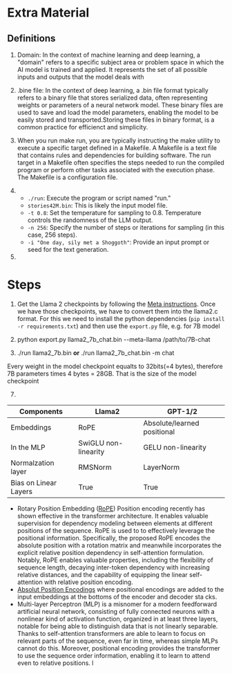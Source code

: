 # Extra Material
## Definitions
1. Domain: In the context of machine learning and deep learning, a "domain" refers to a specific subject area or problem space in which the AI model is trained and applied. It represents the set of all possible inputs and outputs that the model deals with
2. .bine file: 
In the context of deep learning, a .bin file format typically refers to a binary file that stores serialized data, often representing weights or parameters of a neural network model. These binary files are used to save and load the model parameters, enabling the model to be easily stored and transported.Storing these files in binary format, is a common practice for efficienct and simplicity. 
3. When you run make run, you are typically instructing the make utility to execute a specific target defined in a Makefile. A Makefile is a text file that contains rules and dependencies for building software. The run target in a Makefile often specifies the steps needed to run the compiled program or perform other tasks associated with the execution phase. The Makefile is a configuration file. 



4. 
    - `./run`: Execute the program or script named "run."
    - `stories42M.bin`: This is likely the input model file.
    - `-t 0.8`: Set the temperature for sampling to 0.8. Temperature controls the randomness of the LLM output.
    - `-n 256`: Specify the number of steps or iterations for sampling (in this case, 256 steps).
    - `-i "One day, sily met a Shoggoth"`: Provide an input prompt or seed for the text generation.

5. 

# Steps
1. Get the Llama 2 checkpoints by following the [Meta instructions](https://github.com/facebookresearch/llama). Once we have those checkpoints, we have to convert them into the llama2.c format.
For this we need to install the python dependencies (`pip install -r requirements.txt`) and then use the `export.py` file, e.g. for 7B model

6. python export.py llama2_7b_chat.bin --meta-llama /path/to/7B-chat
7. ./run llama2_7b.bin <strong>or</strong> ./run llama2_7b_chat.bin -m chat

Every weight in the model checkpoint equalts to 32bits(=4 bytes), therefore 7B parameters times 4 bytes = 28GB. That is the size of the model checkpoint

7. 
| Components | Llama2 | GPT-1/2 |
| --- | --- | --- |
| Embeddings | RoPE | Absolute/learned positional  |
| In the MLP| SwiGLU non-linearity  | GELU non-linearity |
| Normalzation layer| RMSNorm | LayerNorm |
| Bias on Linear Layers | True | True |
- Rotary Position Embedding ([RoPE](https://arxiv.org/abs/2104.09864)) Position encoding recently has shown effective in the transformer architecture. It enables valuable supervision for dependency modeling between elements at different positions of the sequence. RoPE is used to to effectively leverage the positional information. Specifically, the proposed RoPE encodes the absolute position with a rotation matrix and meanwhile incorporates the explicit relative position dependency in self-attention formulation. Notably, RoPE enables valuable properties, including the flexibility of sequence length, decaying inter-token dependency with increasing relative distances, and the capability of equipping the linear self-attention with relative position encoding.
- [Absolut Position Encodings](https://paperswithcode.com/method/absolute-position-encodings) where positional encodings are added to the input embeddings at the bottoms of the encoder and decoder sta cks. 
- Multi-layer Perceptron (MLP) 
 is a misnomer for a modern feedforward artificial neural network, consisting of fully connected neurons with a nonlinear kind of activation function, organized in at least three layers, notable for being able to distinguish data that is not linearly separable. Thanks to self-attention transformers are able to learn to focus on relevant parts of the sequence, even far in time, whereas simple MLPs cannot do this. Moreover, positional encoding provides the transformer to use the sequence order information, enabling it to learn to attend even to relative positions.
l
